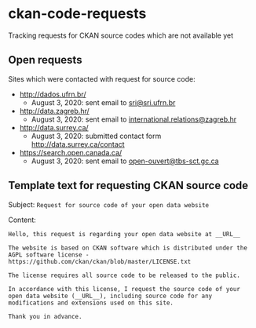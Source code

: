 # ckan-code-requests

Tracking requests for CKAN source codes which are not available yet

## Open requests

Sites which were contacted with request for source code:

* http://dados.ufrn.br/
  * August 3, 2020: sent email to sri@sri.ufrn.br
* http://data.zagreb.hr/
  * August 3, 2020: sent email to international.relations@zagreb.hr
* http://data.surrey.ca/
  * August 3, 2020: submitted contact form http://data.surrey.ca/contact
* https://search.open.canada.ca/
  * August 3, 2020: sent email to open-ouvert@tbs-sct.gc.ca
  

## Template text for requesting CKAN source code

Subject: `Request for source code of your open data website`

Content:
```
Hello, this request is regarding your open data website at __URL__

The website is based on CKAN software which is distributed under the AGPL software license - https://github.com/ckan/ckan/blob/master/LICENSE.txt

The license requires all source code to be released to the public.

In accordance with this license, I request the source code of your open data website (__URL__), including source code for any modifications and extensions used on this site.

Thank you in advance.
```
